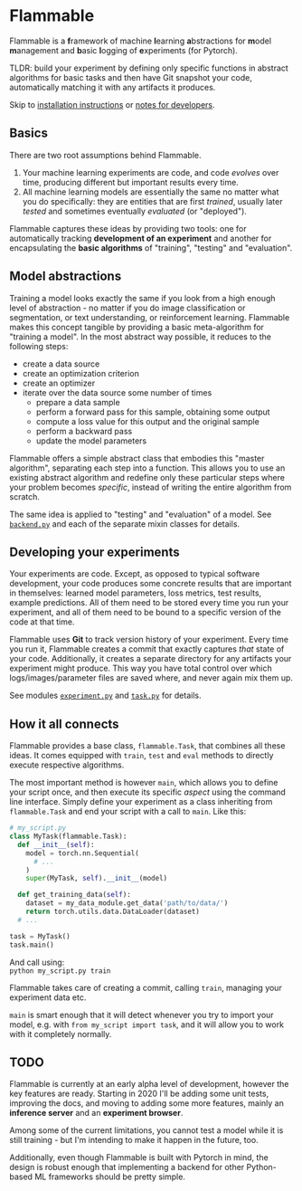 # Flammable
Flammable is a **f**ramework of machine **l**earning **a**bstractions for **m**odel **m**anagement and **b**asic **l**ogging of **e**xperiments (for Pytorch).

TLDR: build your experiment by defining only specific functions in abstract algorithms for basic tasks
and then have Git snapshot your code, automatically matching it with any artifacts it produces.

Skip to [installation instructions](docs/installation.md) or [notes for developers](docs/developers.md).

## Basics
There are two root assumptions behind Flammable.
1. Your machine learning experiments are code, and code *evolves* over time, producing different but important results every time.  
2. All machine learning models are essentially the same no matter what you do specifically: they are entities that are first *trained*, usually later *tested* and sometimes eventually *evaluated* (or "deployed").

Flammable captures these ideas by providing two tools: one for automatically tracking **development of an experiment** and another for encapsulating the **basic algorithms** of "training", "testing" and "evaluation".

## Model abstractions
Training a model looks exactly the same if you look from a high enough level of abstraction -
no matter if you do image classification or segmentation, or text understanding, or reinforcement learning.
Flammable makes this concept tangible by providing a basic meta-algorithm for "training a model".
In the most abstract way possible, it reduces to the following steps:
* create a data source
* create an optimization criterion
* create an optimizer
* iterate over the data source some number of times
  * prepare a data sample
  * perform a forward pass for this sample, obtaining some output
  * compute a loss value for this output and the original sample
  * perform a backward pass
  * update the model parameters

Flammable offers a simple abstract class that embodies this "master algorithm", separating each step into a function.
This allows you to use an existing abstract algorithm and redefine only these particular steps where your problem becomes *specific*,
instead of writing the entire algorithm from scratch.

The same idea is applied to "testing" and "evaluation" of a model.
See [`backend.py`](flammable/backend.py) and each of the separate mixin classes for details.

## Developing your experiments
Your experiments are code.
Except, as opposed to typical software development, your code produces some concrete results that are important in themselves:
learned model parameters, loss metrics, test results, example predictions.
All of them need to be stored every time you run your experiment,
and all of them need to be bound to a specific version of the code at that time.

Flammable uses **Git** to track version history of your experiment.
Every time you run it, Flammable creates a commit that exactly captures *that* state of your code.
Additionally, it creates a separate directory for any artifacts your experiment might produce.
This way you have total control over which logs/images/parameter files are saved where, and never again mix them up.

See modules [`experiment.py`](flammable/experiment.py) and [`task.py`](flammable/task.py) for details.

## How it all connects
Flammable provides a base class, `flammable.Task`, that combines all these ideas.
It comes equipped with `train`, `test` and `eval` methods to directly execute respective algorithms.

The most important method is however `main`, which allows you to define your script once,
and then execute its specific *aspect* using the command line interface.
Simply define your experiment as a class inheriting from `flammable.Task` and end your script with a call to `main`.
Like this:

```python
# my_script.py
class MyTask(flammable.Task):
  def __init__(self):
    model = torch.nn.Sequential(
      # ...
    )
    super(MyTask, self).__init__(model)

  def get_training_data(self):
    dataset = my_data_module.get_data('path/to/data/')
    return torch.utils.data.DataLoader(dataset)
  # ...

task = MyTask()
task.main()
```

And call using:  
`python my_script.py train`

Flammable takes care of creating a commit, calling `train`, managing your experiment data etc.

`main` is smart enough that it will detect whenever you try to import your model, e.g. with `from my_script import task`, and it will allow you to work with it completely normally.

## TODO
Flammable is currently at an early alpha level of development, however the key features are ready.
Starting in 2020 I'll be adding some unit tests, improving the docs, and moving to adding some more features, mainly an **inference server** and an **experiment browser**.

Among some of the current limitations, you cannot test a model while it is still training - but I'm intending to make it happen in the future, too.

Additionally, even though Flammable is built with Pytorch in mind, the design is robust enough that implementing a backend for other Python-based ML frameworks should be pretty simple.
